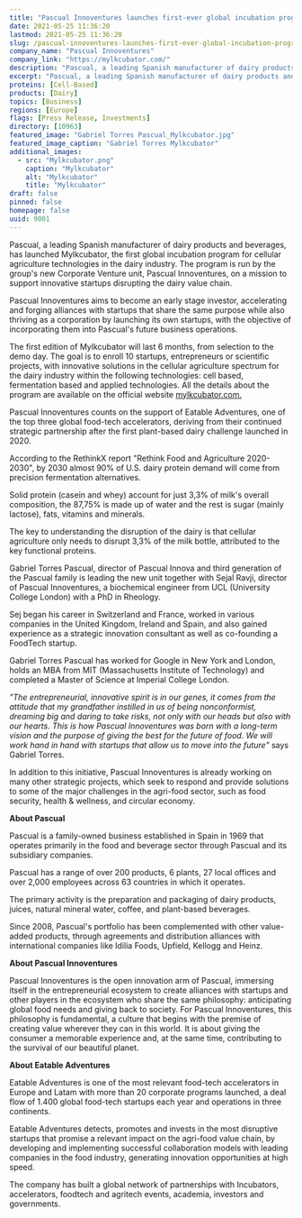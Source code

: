 ```yaml
---
title: "Pascual Innoventures launches first-ever global incubation program for cellular agriculture projects in the dairy spectrum"
date: 2021-05-25 11:36:20
lastmod: 2021-05-25 11:36:20
slug: /pascual-innoventures-launches-first-ever-global-incubation-program-cellular-agriculture
company_name: "Pascual Innoventures"
company_link: "https://mylkcubator.com/"
description: "Pascual, a leading Spanish manufacturer of dairy products and beverages, has launched Mylkcubator, the first global incubation program for cellular agriculture technologies in the dairy industry."
excerpt: "Pascual, a leading Spanish manufacturer of dairy products and beverages, has launched Mylkcubator, the first global incubation program for cellular agriculture technologies in the dairy industry."
proteins: [Cell-Based]
products: [Dairy]
topics: [Business]
regions: [Europe]
flags: [Press Release, Investments]
directory: [10963]
featured_image: "Gabriel Torres Pascual_Mylkcubator.jpg"
featured_image_caption: "Gabriel Torres Mylkcubator"
additional_images:
  - src: "Mylkcubator.png"
    caption: "Mylkcubator"
    alt: "Mylkcubator"
    title: "Mylkcubator"
draft: false
pinned: false
homepage: false
uuid: 9001
---
```

Pascual, a leading Spanish manufacturer of dairy products and beverages,
has launched Mylkcubator, the first global incubation program for
cellular agriculture technologies in the dairy industry. The program is
run by the group's new Corporate Venture unit, Pascual Innoventures, on
a mission to support innovative startups disrupting the dairy value
chain.

Pascual Innoventures aims to become an early stage investor,
accelerating and forging alliances with startups that share the same
purpose while also thriving as a corporation by launching its own
startups, with the objective of incorporating them into Pascual\'s
future business operations.

The first edition of Mylkcubator will last 6 months, from selection to
the demo day. The goal is to enroll 10 startups, entrepreneurs or
scientific projects, with innovative solutions in the cellular
agriculture spectrum for the dairy industry within the following
technologies: cell based, fermentation based and applied technologies.
All the details about the program are available on the official website
[mylkcubator.com.](http://mylkcubator.com)

Pascual Innoventures counts on the support of Eatable Adventures, one of
the top three global food-tech accelerators, deriving from their
continued strategic partnership after the first plant-based dairy
challenge launched in 2020.

According to the RethinkX report "Rethink Food and Agriculture
2020-2030", by 2030 almost 90% of U.S. dairy protein demand will come
from precision fermentation alternatives.

Solid protein (casein and whey) account for just 3,3% of milk's overall
composition, the 87,75% is made up of water and the rest is sugar
(mainly lactose), fats, vitamins and minerals.

The key to understanding the disruption of the dairy is that cellular
agriculture only needs to disrupt 3,3% of the milk bottle, attributed to
the key functional proteins.

Gabriel Torres Pascual, director of Pascual Innova and third generation
of the Pascual family is leading the new unit together with Sejal Ravji,
director of Pascual Innoventures, a biochemical engineer from UCL
(University College London) with a PhD in Rheology.

Sej began his career in Switzerland and France, worked in various
companies in the United Kingdom, Ireland and Spain, and also gained
experience as a strategic innovation consultant as well as co-founding a
FoodTech startup.

Gabriel Torres Pascual has worked for Google in New York and London,
holds an MBA from MIT (Massachusetts Institute of Technology) and
completed a Master of Science at Imperial College London.

*\"The entrepreneurial, innovative spirit is in our genes, it comes from
the attitude that my grandfather instilled in us of being nonconformist,
dreaming big and daring to take risks, not only with our heads but also
with our hearts. This is how Pascual Innoventures was born with a
long-term vision and the purpose of giving the best for the future of
food. We will work hand in hand with startups that allow us to move into
the future\"* says Gabriel Torres.

In addition to this initiative, Pascual Innoventures is already working
on many other strategic projects, which seek to respond and provide
solutions to some of the major challenges in the agri-food sector, such
as food security, health & wellness, and circular economy.

**About Pascual**

Pascual is a family-owned business established in Spain in 1969 that
operates primarily in the food and beverage sector through Pascual and
its subsidiary companies.

Pascual has a range of over 200 products, 6 plants, 27 local offices and
over 2,000 employees across 63 countries in which it operates.

The primary activity is the preparation and packaging of dairy products,
juices, natural mineral water, coffee, and plant-based beverages.

Since 2008, Pascual's portfolio has been complemented with other
value-added products, through agreements and distribution alliances with
international companies like Idilia Foods, Upfield, Kellogg and Heinz.

**About Pascual Innoventures**

Pascual Innoventures is the open innovation arm of Pascual, immersing
itself in the entrepreneurial ecosystem to create alliances with
startups and other players in the ecosystem who share the same
philosophy: anticipating global food needs and giving back to society.
For Pascual Innoventures, this philosophy is fundamental, a culture that
begins with the premise of creating value wherever they can in this
world. It is about giving the consumer a memorable experience and, at
the same time, contributing to the survival of our beautiful planet.

**About Eatable Adventures**

Eatable Adventures is one of the most relevant food-tech accelerators in
Europe and Latam with more than 20 corporate programs launched, a deal
flow of 1.400 global food-tech startups each year and operations in
three continents.

Eatable Adventures detects, promotes and invests in the most disruptive
startups that promise a relevant impact on the agri-food value chain, by
developing and implementing successful collaboration models with leading
companies in the food industry, generating innovation opportunities at
high speed.

The company has built a global network of partnerships with Incubators,
accelerators, foodtech and agritech events, academia, investors and
governments.
